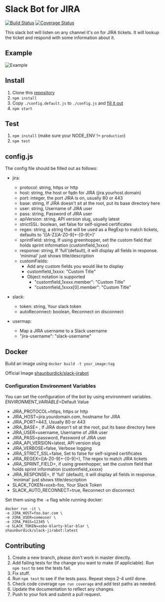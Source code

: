 # Slack Bot for JIRA
[![Build Status](https://travis-ci.org/shaunburdick/slack-jirabot.svg)](https://travis-ci.org/shaunburdick/slack-jirabot) [![Coverage Status](https://coveralls.io/repos/shaunburdick/slack-jirabot/badge.svg?branch=master&service=github)](https://coveralls.io/github/shaunburdick/slack-jirabot?branch=master)

This slack bot will listen on any channel it's on for JIRA tickets. It will lookup the ticket and respond with some information about it.

## Example
![Example](https://github.com/shaunburdick/slack-jirabot/raw/master/doc/img/example.png)

## Install
1. Clone this [repository](https://github.com/shaunburdick/slack-jirabot.git)
2. `npm install`
3. Copy `./config.default.js` to `./config.js` and [fill it out](#configjs)
4. `npm start`

## Test
1. `npm install` (make sure your NODE_ENV != `production`)
2. `npm test`

## config.js
The config file should be filled out as follows:
- jira:
  - protocol: string, https or http
  - host: string, the host or fqdn for JIRA (jira.yourhost.domain)
  - port: integer, the port JIRA is on, usually 80 or 443
  - base: string, If JIRA doesn't sit at the root, put its base directory here
  - user: string, Username of JIRA user
  - pass: string, Password of JIRA user
  - apiVersion: string, API version slug, usually latest
  - strictSSL: boolean, set false for self-signed certificates
  - regex: string, a string that will be used as a RegExp to match tickets, defaults to '([A-Z][A-Z0-9]+\-[0-9]+)'
  - sprintField: string, If using greenhopper, set the custom field that holds sprint information (customfield_1xxxx)
  - response: string, If 'full'(default), it will display all fields in response. 'minimal' just shows title/description
  - customFields:
    - Add any custom fields you would like to display
    - customfield_1xxxx: "Custom Title"
    - Object notation is supported
      - "customfield_1xxxx.member": "Custom Title"
      - "customfield_1xxxx[0].member": "Custom Title"

- slack:
  - token: string, Your slack token
  - autoReconnect: boolean, Reconnect on disconnect

- usermap:
  - Map a JIRA username to a Slack username
  - "jira-username": "slack-username"

## Docker
Build an image using `docker build -t your_image:tag`

Official Image [shaunburdick/slack-jirabot](https://registry.hub.docker.com/u/shaunburdick/slack-jirabot/)

### Configuration Environment Variables
You can set the configuration of the bot by using environment variables. _ENVIRONMENT_VARIABLE_=Default Value
- JIRA_PROTOCOL=https, https or http
- JIRA_HOST=jira.yourdomain.com, hostname for JIRA
- JIRA_PORT=443, Usually 80 or 443
- JIRA_BASE= , If JIRA doesn't sit at the root, put its base directory here
- JIRA_USER=username, Username of JIRA user
- JIRA_PASS=password, Password of JIRA user
- JIRA_API_VERSION=latest, API version slug
- JIRA_VERBOSE=false, Verbose logging
- JIRA_STRICT_SSL=false, Set to false for self-signed certificates
- JIRA_REGEX=([A-Z0-9]+-[0-9]+), The regex to match JIRA tickets
- JIRA_SPRINT_FIELD=, if using greenhopper, set the custom field that holds sprint information (customfield_xxxxx)
- JIRA_RESPONSE=, If 'full' (default), it will display all fields in response. 'minimal' just shows title/description
- SLACK_TOKEN=xoxb-foo, Your Slack Token
- SLACK_AUTO_RECONNECT=true, Reconnect on disconnect

Set them using the `-e` flag while running docker:

```
docker run -it \
-e JIRA_HOST=foo.bar.com \
-e JIRA_USER=someuser \
-e JIRA_PASS=12345 \
-e SLACK_TOKEN=xobo-blarty-blar-blar \
shaunburdick/slack-jirabot:latest
```

## Contributing
1. Create a new branch, please don't work in master directly.
2. Add failing tests for the change you want to make (if appliciable). Run `npm test` to see the tests fail.
3. Fix stuff.
4. Run `npm test` to see if the tests pass. Repeat steps 2-4 until done.
5. Check code coverage `npm run coverage` and add test paths as needed.
6. Update the documentation to reflect any changes.
7. Push to your fork and submit a pull request.

